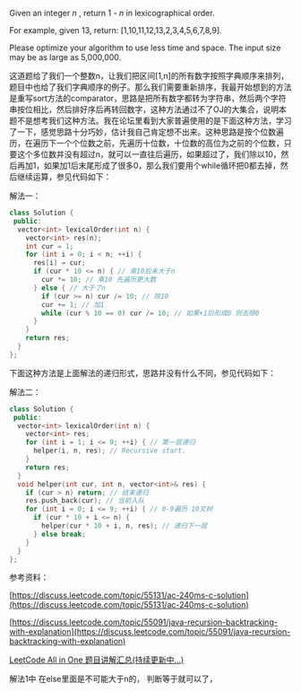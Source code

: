 Given an integer _n_ , return 1 - _n_ in lexicographical order.

For example, given 13, return: \[1,10,11,12,13,2,3,4,5,6,7,8,9\].

Please optimize your algorithm to use less time and space. The input size may be as large as 5,000,000.

这道题给了我们一个整数n，让我们把区间\[1,n\]的所有数字按照字典顺序来排列，题目中也给了我们字典顺序的例子。那么我们需要重新排序，我最开始想到的方法是重写sort方法的comparator，思路是把所有数字都转为字符串，然后两个字符串按位相比，然后排好序后再转回数字，这种方法通过不了OJ的大集合，说明本题不是想考我们这种方法。我在论坛里看到大家普遍使用的是下面这种方法，学习了一下，感觉思路十分巧妙，估计我自己肯定想不出来。这种思路是按个位数遍历，在遍历下一个个位数之前，先遍历十位数，十位数的高位为之前的个位数，只要这个多位数并没有超过n，就可以一直往后遍历，如果超过了，我们除以10，然后再加1，如果加1后末尾形成了很多0，那么我们要用个while循环把0都去掉，然后继续运算，参见代码如下：

解法一：

```cpp
class Solution {
 public:
  vector<int> lexicalOrder(int n) {
    vector<int> res(n);
    int cur = 1;
    for (int i = 0; i < n; ++i) {
      res[i] = cur;
      if (cur * 10 <= n) { // 乘10后未大于n
        cur *= 10; // 乘10 先遍历更大数
      } else { // 大于了n
        if (cur >= n) cur /= 10; // 除10
        cur += 1; // 加1
        while (cur % 10 == 0) cur /= 10; // 如果+1后形成0 则去除0
      }
    }
    return res;
  }
};
```

下面这种方法是上面解法的递归形式，思路并没有什么不同，参见代码如下：

解法二：

```cpp
class Solution {
 public:
  vector<int> lexicalOrder(int n) {
    vector<int> res;
    for (int i = 1; i <= 9; ++i) { // 第一层递归
      helper(i, n, res); // Recursive start.
    }
    return res;
  }
  void helper(int cur, int n, vector<int>& res) {
    if (cur > n) return; // 结束递归
    res.push_back(cur); // 当前入队
    for (int i = 0; i <= 9; ++i) { // 0-9遍历 10叉树
      if (cur * 10 + i <= n) {
        helper(cur * 10 + i, n, res); // 递归下一层
      } else break;
    }
  }
};
```

参考资料：

[https://discuss.leetcode.com/topic/55131/ac-240ms-c-solution](https://discuss.leetcode.com/topic/55131/ac-240ms-c-solution)

[https://discuss.leetcode.com/topic/55091/java-recursion-backtracking-with-explanation](https://discuss.leetcode.com/topic/55091/java-recursion-backtracking-with-explanation)

[LeetCode All in One 题目讲解汇总(持续更新中...)](http://www.cnblogs.com/grandyang/p/4606334.html)

解法1中 在else里面是不可能大于n的， 判断等于就可以了，

